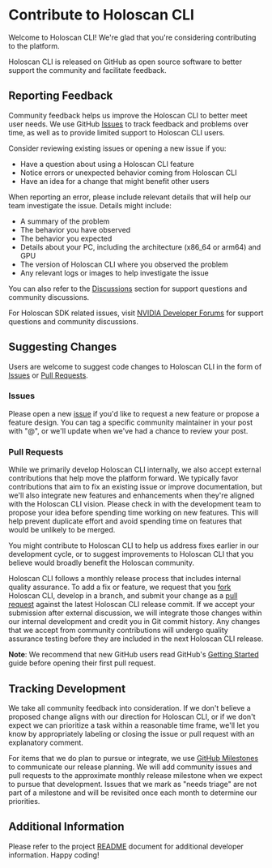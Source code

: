 # Contribute to Holoscan CLI

Welcome to Holoscan CLI! We're glad that you're considering contributing to the platform.

Holoscan CLI is released on GitHub as open source software to better support the community and facilitate feedback.

## Reporting Feedback

Community feedback helps us improve the Holoscan CLI to better meet user needs. We use GitHub [Issues](https://github.com/nvidia-holoscan/holoscan-cli/issues) to track feedback and problems over time, as well as to provide
limited support to Holoscan CLI users.

Consider reviewing existing issues or opening a new issue if you:

- Have a question about using a Holoscan CLI feature
- Notice errors or unexpected behavior coming from Holoscan CLI
- Have an idea for a change that might benefit other users

When reporting an error, please include relevant details that will help our team investigate the issue. Details might include:

- A summary of the problem
- The behavior you have observed
- The behavior you expected
- Details about your PC, including the architecture (x86_64 or arm64) and GPU
- The version of Holoscan CLI where you observed the problem
- Any relevant logs or images to help investigate the issue

You can also refer to the [Discussions](https://github.com/nvidia-holoscan/holoscan-cli/discussions) section for support questions and community discussions.

For Holoscan SDK related issues, visit [NVIDIA Developer Forums](https://forums.developer.nvidia.com/c/healthcare/holoscan-sdk/) for support questions and community discussions.

## Suggesting Changes

Users are welcome to suggest code changes to Holoscan CLI in the form of [Issues](https://github.com/nvidia-holoscan/holoscan-cli/issues) or [Pull Requests](https://github.com/nvidia-holoscan/holoscan-cli/pulls).

### Issues

Please open a new [issue](https://github.com/nvidia-holoscan/holoscan-cli/issues) if you'd like to request a new feature
or propose a feature design. You can tag a specific community maintainer in your post with "@", or we'll update
when we've had a chance to review your post.

### Pull Requests

While we primarily develop Holoscan CLI internally, we also accept external contributions that help move the platform
forward. We typically favor contributions that aim to fix an existing issue or improve documentation, but we'll also integrate new features
and enhancements when they're aligned with the Holoscan CLI vision. Please check in with the development team to propose your idea before spending time working on new features. This will help prevent duplicate effort and avoid spending time on features that would be unlikely to be merged.

You might contribute to Holoscan CLI to help us address fixes earlier in our development cycle, or to suggest improvements to Holoscan CLI that you believe would broadly benefit the Holoscan community.

Holoscan CLI follows a monthly release process that includes internal quality assurance. To add a fix or feature,
we request that you [fork](https://docs.github.com/en/pull-requests/collaborating-with-pull-requests/working-with-forks/fork-a-repo) Holoscan CLI, develop in a branch, and submit your change as a [pull request](https://docs.github.com/en/pull-requests/collaborating-with-pull-requests/proposing-changes-to-your-work-with-pull-requests/creating-a-pull-request) against the latest Holoscan CLI release commit. If we accept your submission after external discussion, we will integrate those changes within our internal development and credit you in Git commit history. Any changes that we accept from community contributions will undergo quality assurance testing before they are included in the next Holoscan CLI release.

**Note**: We recommend that new GitHub users read GitHub's [Getting Started](https://docs.github.com/en/get-started/start-your-journey) guide before opening their first pull request.

## Tracking Development

We take all community feedback into consideration. If we don't believe a proposed change aligns with our direction for Holoscan CLI, or if we don't expect we can prioritize a task within a reasonable time frame, we'll let you know by appropriately labeling or closing the issue or pull request with an explanatory comment.

For items that we do plan to pursue or integrate, we use
[GitHub Milestones](https://github.com/nvidia-holoscan/holoscan-cli/milestones)
to communicate our release planning. We will add community issues and pull requests to the approximate monthly release
milestone when we expect to pursue that development. Issues that we mark as "needs triage" are not part of a milestone
and will be revisited once each month to determine our priorities.

## Additional Information

Please refer to the project [README](/README.md) document for additional developer information. Happy coding!
